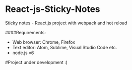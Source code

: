 # React-js-Sticky-Notes
Sticky notes - React.js project with webpack and hot reload

####Requirements:
- Web browser: Chrome, Firefox 
- Text editor: Atom, Sublime, Visual Studio Code etc.
- node.js v6

#Project under development :)